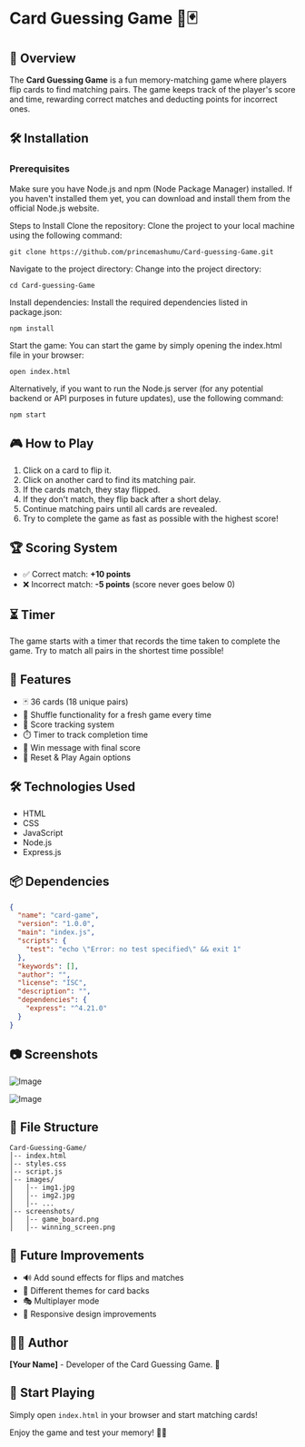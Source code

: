 # Card Guessing Game 🎴🃏

## 📌 Overview
The **Card Guessing Game** is a fun memory-matching game where players flip cards to find matching pairs. The game keeps track of the player's score and time, rewarding correct matches and deducting points for incorrect ones.

## 🛠️ Installation
### Prerequisites
Make sure you have Node.js and npm (Node Package Manager) installed. If you haven't installed them yet, you can download and install them from the official Node.js website.

Steps to Install
Clone the repository: Clone the project to your local machine using the following command:

```
git clone https://github.com/princemashumu/Card-guessing-Game.git
```
Navigate to the project directory: Change into the project directory:

```
cd Card-guessing-Game
```
Install dependencies: Install the required dependencies listed in package.json:

```
npm install
```
Start the game: You can start the game by simply opening the index.html file in your browser:

```
open index.html
```
Alternatively, if you want to run the Node.js server (for any potential backend or API purposes in future updates), use the following command:

```
npm start
```
## 🎮 How to Play
1. Click on a card to flip it.
2. Click on another card to find its matching pair.
3. If the cards match, they stay flipped.
4. If they don't match, they flip back after a short delay.
5. Continue matching pairs until all cards are revealed.
6. Try to complete the game as fast as possible with the highest score!

## 🏆 Scoring System
- ✅ Correct match: **+10 points**
- ❌ Incorrect match: **-5 points** (score never goes below 0)

## ⏳ Timer
The game starts with a timer that records the time taken to complete the game. Try to match all pairs in the shortest time possible!

## 🚀 Features
- 🃏 36 cards (18 unique pairs)
- 🔄 Shuffle functionality for a fresh game every time
- 🎯 Score tracking system
- ⏱️ Timer to track completion time
- 🏅 Win message with final score
- 🔄 Reset & Play Again options

## 🛠️ Technologies Used
- HTML
- CSS
- JavaScript
- Node.js
- Express.js

## 📦 Dependencies
```json
{
  "name": "card-game",
  "version": "1.0.0",
  "main": "index.js",
  "scripts": {
    "test": "echo \"Error: no test specified\" && exit 1"
  },
  "keywords": [],
  "author": "",
  "license": "ISC",
  "description": "",
  "dependencies": {
    "express": "^4.21.0"
  }
}
```

## 📷 Screenshots

![Image](https://github.com/user-attachments/assets/6f82824a-ea5a-4a1f-8bce-89f42a1248c6)

![Image](https://github.com/user-attachments/assets/f3ce006a-120a-4f4b-b8da-be70855331d0)

## 📂 File Structure
```
Card-Guessing-Game/
│-- index.html
│-- styles.css
│-- script.js
│-- images/
│   │-- img1.jpg
│   │-- img2.jpg
│   │-- ...
│-- screenshots/
│   │-- game_board.png
│   │-- winning_screen.png
```

## 🎯 Future Improvements
- 🔊 Add sound effects for flips and matches
- 🌟 Different themes for card backs
- 🎭 Multiplayer mode
- 📱 Responsive design improvements

## 👨‍💻 Author
**[Your Name]** - Developer of the Card Guessing Game. 🚀

## 🏁 Start Playing
Simply open `index.html` in your browser and start matching cards!

Enjoy the game and test your memory! 🎴🔥

